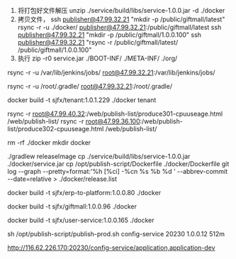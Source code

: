 1. 将打包好文件解压
unzip ./service/build/libs/service-1.0.0.jar -d ./docker
2. 拷贝文件，
ssh publisher@47.99.32.21 "mkdir -p /public/giftmall/latest"
rsync -r -u  ./docker/ publisher@47.99.32.21:/public/giftmall/latest
ssh publisher@47.99.32.21 "mkdir -p /public/giftmall/1.0.0.100"
ssh publisher@47.99.32.21 "rsync -r /public/giftmall/latest/ /public/giftmall/1.0.0.100"
3. 执行
zip -r0 service.jar ./BOOT-INF/ ./META-INF/ ./org/



rsync -r -u  /var/lib/jenkins/jobs/ root@47.99.32.21:/var/lib/jenkins/jobs/

rsync -r -u  /root/.gradle/ root@47.99.32.21:/root/.gradle/

docker build -t sjfx/tenant:1.0.1.229 ./docker
tenant

rsync -r root@47.99.40.32:/web/publish-list/produce301-cpuuseage.html /web/publish-list/
rsync -r root@47.99.36.100:/web/publish-list/produce302-cpuuseage.html /web/publish-list/

rm -rf ./docker
mkdir docker

./gradlew releaseImage
cp ./service/build/libs/service-1.0.0.jar ./docker/service.jar
cp /opt/publish-script/Dockerfile ./docker/Dockerfile
git log --graph --pretty=format:'%h [%ci] -%cn %s %b %d ' --abbrev-commit --date=relative > ./docker/release.list

docker build -t sjfx/erp-to-platform:1.0.0.80 ./docker

docker build -t sjfx/giftmall:1.0.0.96 ./docker

docker build -t sjfx/user-service:1.0.0.165 ./docker

sh /opt/publish-script/publish-prod.sh config-service 20230 1.0.0.12 512m

http://116.62.226.170:20230/config-service/application,application-dev